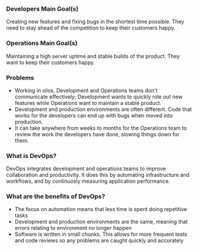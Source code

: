 ### Developers Main Goal(s)

Creating new features and fixing bugs in the shortest time possible. They need to stay ahead of the competition to keep their customers happy.

### Operations Main Goal(s)

Maintaining a high server uptime and stable builds of the product. They want to keep their customers happy.

### Problems

- Working in silos, Development and Operations teams don't communicate effectively; Development wants to quickly role out new features while Operations want to maintain a stable product.
- Development and production environments are often different. Code that works for the developers can end up with bugs when moved into production.
- It can take anywhere from weeks to months for the Operations team to review the work the developers have done, slowing things down for them.

### **What is DevOps?**

DevOps integrates development and operations teams to improve collaboration and productivity. It does this by automating infrastructure and workflows, and by continuosly measuring application performance.

### **What are the benefits of DevOps?**

- The focus on automation means that less time is spent doing repetitive tasks
- Development and production environments are the same, meaning that errors relating to environment no longer happen
- Software is written in small chunks. This allows for more frequent tests and code reviews so any problems are caught quickly and accurately